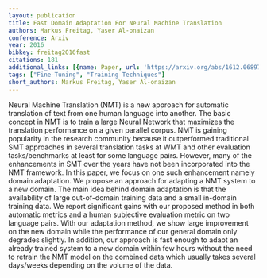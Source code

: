```yaml
---
layout: publication
title: Fast Domain Adaptation For Neural Machine Translation
authors: Markus Freitag, Yaser Al-onaizan
conference: Arxiv
year: 2016
bibkey: freitag2016fast
citations: 181
additional_links: [{name: Paper, url: 'https://arxiv.org/abs/1612.06897'}]
tags: ["Fine-Tuning", "Training Techniques"]
short_authors: Markus Freitag, Yaser Al-onaizan
---
```

Neural Machine Translation (NMT) is a new approach for automatic translation
of text from one human language into another. The basic concept in NMT is to
train a large Neural Network that maximizes the translation performance on a
given parallel corpus. NMT is gaining popularity in the research community
because it outperformed traditional SMT approaches in several translation tasks
at WMT and other evaluation tasks/benchmarks at least for some language pairs.
However, many of the enhancements in SMT over the years have not been
incorporated into the NMT framework. In this paper, we focus on one such
enhancement namely domain adaptation. We propose an approach for adapting a NMT
system to a new domain. The main idea behind domain adaptation is that the
availability of large out-of-domain training data and a small in-domain
training data. We report significant gains with our proposed method in both
automatic metrics and a human subjective evaluation metric on two language
pairs. With our adaptation method, we show large improvement on the new domain
while the performance of our general domain only degrades slightly. In
addition, our approach is fast enough to adapt an already trained system to a
new domain within few hours without the need to retrain the NMT model on the
combined data which usually takes several days/weeks depending on the volume of
the data.
